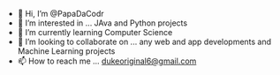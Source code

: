 - 👋 Hi, I’m @PapaDaCodr
- 👀 I’m interested in ... JAva and Python projects
- 🌱 I’m currently learning Computer Science 
- 💞️ I’m looking to collaborate on ... any web and app developments and Machine Learning projects 
- 📫 How to reach me ... dukeoriginal6@gmail.com

<!---
PapaDaCodr/PapaDaCodr is a ✨ special ✨ repository because its `README.md` (this file) appears on your GitHub profile.
You can click the Preview link to take a look at your changes.
--->
